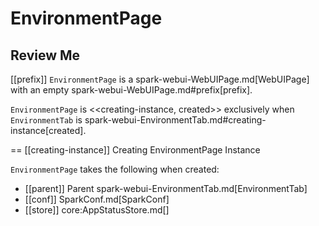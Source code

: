 # EnvironmentPage

## Review Me

[[prefix]]
`EnvironmentPage` is a spark-webui-WebUIPage.md[WebUIPage] with an empty spark-webui-WebUIPage.md#prefix[prefix].

`EnvironmentPage` is <<creating-instance, created>> exclusively when `EnvironmentTab` is spark-webui-EnvironmentTab.md#creating-instance[created].

== [[creating-instance]] Creating EnvironmentPage Instance

`EnvironmentPage` takes the following when created:

* [[parent]] Parent spark-webui-EnvironmentTab.md[EnvironmentTab]
* [[conf]] SparkConf.md[SparkConf]
* [[store]] core:AppStatusStore.md[]
